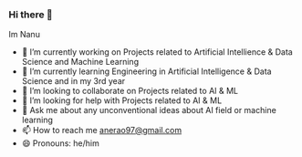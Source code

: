 ### Hi there 👋

Im Nanu



- 🔭 I’m currently working on Projects related to Artificial Intellience & Data Science and Machine Learning 
- 🌱 I’m currently learning Engineering in Artificial Intelligence & Data Science and in my 3rd year 
-  👯 I’m looking to collaborate on Projects related to AI & ML
- 🤔 I’m looking for help with Projects related to AI & ML
- 💬 Ask me about any unconventional ideas about AI field or machine learning 
- 📫 How to reach me anerao97@gmail.com 
- 😄 Pronouns: he/him
  
